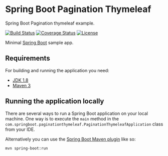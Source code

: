 # Spring Boot Pagination Thymeleaf
Spring Boot Pagination thymeleaf example.


[![Build Status](https://travis-ci.org/codecentric/springboot-sample-app.svg?branch=master)](https://travis-ci.org/codecentric/springboot-sample-app)
[![Coverage Status](https://coveralls.io/repos/github/codecentric/springboot-sample-app/badge.svg?branch=master)](https://coveralls.io/github/codecentric/springboot-sample-app?branch=master)
[![License](http://img.shields.io/:license-apache-blue.svg)](http://www.apache.org/licenses/LICENSE-2.0.html)

Minimal [Spring Boot](http://projects.spring.io/spring-boot/) sample app.

## Requirements

For building and running the application you need:

- [JDK 1.8](http://www.oracle.com/technetwork/java/javase/downloads/jdk8-downloads-2133151.html)
- [Maven 3](https://maven.apache.org)

## Running the application locally

There are several ways to run a Spring Boot application on your local machine. One way is to execute the `main` method in the `com.springboot.paginationthymeleaf.PaginationThymeleafApplication` class from your IDE.

Alternatively you can use the [Spring Boot Maven plugin](https://docs.spring.io/spring-boot/docs/current/reference/html/build-tool-plugins-maven-plugin.html) like so:

```shell
mvn spring-boot:run
```
